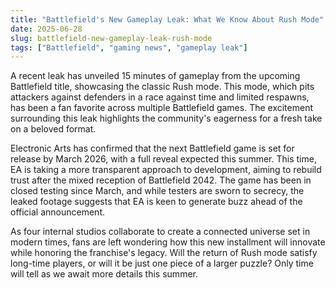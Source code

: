 ```yaml
---
title: "Battlefield's New Gameplay Leak: What We Know About Rush Mode"
date: 2025-06-28
slug: battlefield-new-gameplay-leak-rush-mode
tags: ["Battlefield", "gaming news", "gameplay leak"]
---
```


A recent leak has unveiled 15 minutes of gameplay from the upcoming Battlefield title, showcasing the classic Rush mode. This mode, which pits attackers against defenders in a race against time and limited respawns, has been a fan favorite across multiple Battlefield games. The excitement surrounding this leak highlights the community's eagerness for a fresh take on a beloved format.

Electronic Arts has confirmed that the next Battlefield game is set for release by March 2026, with a full reveal expected this summer. This time, EA is taking a more transparent approach to development, aiming to rebuild trust after the mixed reception of Battlefield 2042. The game has been in closed testing since March, and while testers are sworn to secrecy, the leaked footage suggests that EA is keen to generate buzz ahead of the official announcement.

As four internal studios collaborate to create a connected universe set in modern times, fans are left wondering how this new installment will innovate while honoring the franchise's legacy. Will the return of Rush mode satisfy long-time players, or will it be just one piece of a larger puzzle? Only time will tell as we await more details this summer.